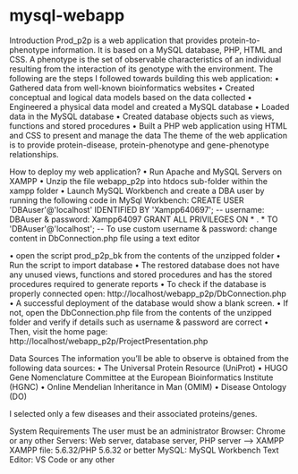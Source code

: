 # mysql-webapp
Introduction
Prod_p2p is a web application that provides protein-to-phenotype information. It is based on a MySQL database, PHP, HTML and CSS.
A phenotype is the set of observable characteristics of an individual resulting from the interaction of its genotype with the environment.
The following are the steps I followed towards building this web application:
•	Gathered data from well-known bioinformatics websites
•	Created conceptual and logical data models based on the data collected
•	Engineered a physical data model and created a MySQL database
•	Loaded data in the MySQL database
•	Created database objects such as views, functions and stored procedures
•	Built a PHP web application using HTML and CSS to present and manage the data
The theme of the web application is to provide protein-disease, protein-phenotype and gene-phenotype relationships.

How to deploy my web application?
•	Run Apache and MySQL Servers on XAMPP
•	Unzip the file webapp_p2p into htdocs sub-folder within the xampp folder
•	Launch MySQL Workbench and create a DBA user by running the following code in MySql Workbench:
CREATE USER 'DBAuser'@'localhost' IDENTIFIED BY 'Xampp640697';
-- username: DBAuser & password: Xampp64097
GRANT ALL PRIVILEGES ON * . * TO 'DBAuser'@'localhost'; 
-- To use custom username & password: change content in DbConnection.php file using a text editor

•	open the script prod_p2p_bk from the contents of the unzipped folder
•	Run the script to import database
•	The restored database does not have any unused views, functions and stored procedures and has the stored procedures required to generate reports
•	To check if the database is properly connected open: http://localhost/webapp_p2p/DbConnection.php
•	A successful deployment of the database would show a blank screen.
•	If not, open the DbConnection.php file from the contents of the unzipped folder and verify if details such as username & password are correct
•	Then, visit the home page: http://localhost/webapp_p2p/ProjectPresentation.php

Data Sources
The information you’ll be able to observe is obtained from the following data sources:
•	The Universal Protein Resource (UniProt)
•	HUGO Gene Nomenclature Committee at the European Bioinformatics Institute (HGNC)
•	Online Mendelian Inheritance in Man (OMIM)
•	Disease Ontology (DO)

I selected only a few diseases and their associated proteins/genes.

System Requirements
The user must be an administrator
Browser: Chrome or any other
Servers: Web server, database server, PHP server --> XAMPP
XAMPP file: 5.6.32/PHP 5.6.32 or better
MySQL: MySQL Workbench
Text Editor: VS Code or any other